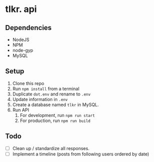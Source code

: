 # tlkr. api

## Dependencies
- NodeJS
- NPM
- node-gyp
- MySQL

## Setup
1. Clone this repo
2. Run `npm install` from a terminal
3. Duplicate `dot.env` and rename to `.env`
4. Update information in `.env`
5. Create a database named `tlkr` in MySQL.
6. Run API
    1. For development, run `npm run start`
    2. For production, run `npm run build`

## Todo
- [ ] Clean up / standardize all responses.
- [ ] Implement a timeline (posts from following users ordered by date)